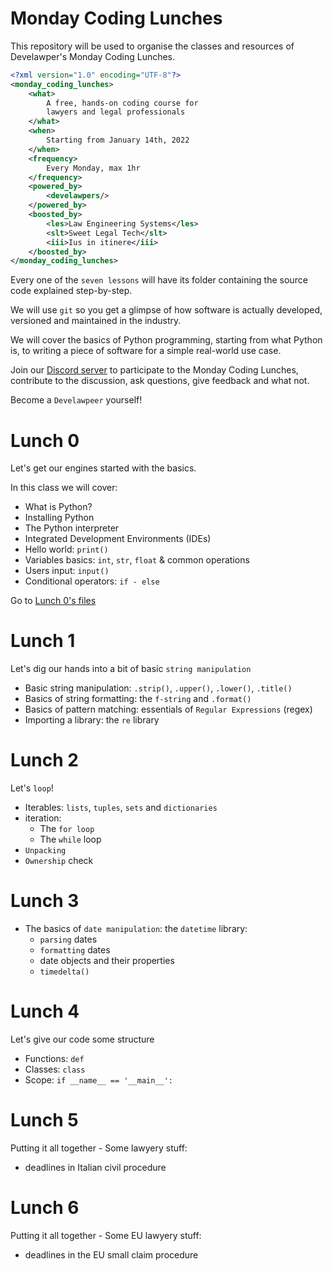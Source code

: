 # Monday Coding Lunches

This repository will be used to organise
the classes and resources of Develawper's Monday Coding Lunches.

```xml
<?xml version="1.0" encoding="UTF-8"?>
<monday_coding_lunches>
    <what>
        A free, hands-on coding course for
        lawyers and legal professionals
    </what>
    <when>
        Starting from January 14th, 2022
    </when>
    <frequency>
        Every Monday, max 1hr
    </frequency>
    <powered_by>
        <develawpers/>
    </powered_by>
    <boosted_by>
        <les>Law Engineering Systems</les>
        <slt>Sweet Legal Tech</slt>
        <iii>Ius in itinere</iii>
    </boosted_by>
</monday_coding_lunches>
```

Every one of the `seven lessons` will have its folder containing the
source code explained step-by-step.

We will use `git` so you get a glimpse of how software is actually
developed, versioned and maintained in the industry.

We will cover the basics of Python programming, starting from
what Python is, to writing a piece of software for a simple
real-world use case.

Join our [Discord server](https://discord.gg/wwDs5TW4) to participate to the Monday Coding Lunches,
contribute to the discussion, ask questions, give feedback and what not.

Become a `Develawpeer` yourself!

# Lunch 0

Let's get our engines started with the basics.

In this class we will cover:

- What is Python?
- Installing Python
- The Python interpreter
- Integrated Development Environments (IDEs)
- Hello world: `print()`
- Variables basics: `int`, `str`, `float` & common operations
- Users input: `input()`
- Conditional operators: `if - else`

Go to [Lunch 0's files](/lunch_0)

# Lunch 1

Let's dig our hands into a bit of basic `string manipulation`

- Basic string manipulation: `.strip()`, `.upper()`, `.lower()`, `.title()`
- Basics of string formatting: the `f-string` and `.format()`
- Basics of pattern matching: essentials of `Regular Expressions` (regex)
- Importing a library: the `re` library

# Lunch 2

Let's `loop`!

- Iterables: `lists`, `tuples`, `sets` and `dictionaries`
- iteration:  
    - The `for loop`
    - The `while` loop
- `Unpacking`
- `Ownership` check

# Lunch 3
  
- The basics of `date manipulation`: the `datetime` library:
    - `parsing` dates
    - `formatting` dates
    - date objects and their properties
    - `timedelta()`
    
# Lunch 4

Let's give our code some structure

- Functions: `def`
- Classes: `class`  
- Scope: `if __name__ == '__main__':`


# Lunch 5

Putting it all together - Some lawyery stuff:

- deadlines in Italian civil procedure

# Lunch 6

Putting it all together - Some EU lawyery stuff:

- deadlines in the EU small claim procedure